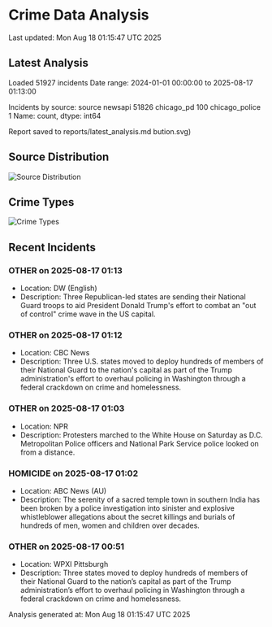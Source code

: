 # Crime Data Analysis
Last updated: Mon Aug 18 01:15:47 UTC 2025

## Latest Analysis

Loaded 51927 incidents
Date range: 2024-01-01 00:00:00 to 2025-08-17 01:13:00

Incidents by source:
source
newsapi           51826
chicago_pd          100
chicago_police        1
Name: count, dtype: int64

Report saved to reports/latest_analysis.md
bution.svg)

## Source Distribution
![Source Distribution](images/source_distribution.svg)

## Crime Types
![Crime Types](images/crime_types.svg)

## Recent Incidents

### OTHER on 2025-08-17 01:13
- Location: DW (English)
- Description: Three Republican-led states are sending their National Guard troops to aid President Donald Trump's effort to combat an "out of control" crime wave in the US capital.


### OTHER on 2025-08-17 01:12
- Location: CBC News
- Description: Three U.S. states moved to deploy hundreds of members of their National Guard to the nation's capital as part of the Trump administration's effort to overhaul policing in Washington through a federal crackdown on crime and homelessness.


### OTHER on 2025-08-17 01:03
- Location: NPR
- Description: Protesters marched to the White House on Saturday as D.C. Metropolitan Police officers and National Park Service police looked on from a distance.


### HOMICIDE on 2025-08-17 01:02
- Location: ABC News (AU)
- Description: The serenity of a sacred temple town in southern India has been broken by a police investigation into sinister and explosive whistleblower allegations about the secret killings and burials of hundreds of men, women and children over decades.


### OTHER on 2025-08-17 00:51
- Location: WPXI Pittsburgh
- Description: Three states moved to deploy hundreds of members of their National Guard to the nation’s capital as part of the Trump administration’s effort to overhaul policing in Washington through a federal crackdown on crime and homelessness.

Analysis generated at: Mon Aug 18 01:15:47 UTC 2025
